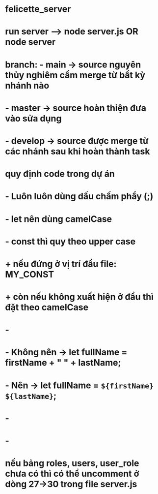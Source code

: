 # felicette_server
# run server  --> node server.js OR node server

# branch: - main -> source nguyên thủy nghiêm cấm merge từ bất kỳ nhánh nào
#         - master -> source hoàn thiện đưa vào sửa dụng
#         - develop -> source được merge từ các nhánh sau khi hoàn thành task

# quy định code trong dự án 
#         - Luôn luôn dùng dấu chấm phẩy (;)
#         - let nên dùng camelCase
#         - const thì quy theo upper case
#             + nếu đứng ở vị trí đầu file: MY_CONST
#             + còn nếu không xuất hiện ở đầu thì đặt theo camelCase
#         - 
#         - Không nên   ->  let fullName = firstName + " " + lastName;
#         - Nên         ->  let fullName = `${firstName} ${lastName}`;
#         - 
#         - 
# nếu bảng roles, users, user_role chưa có thì có thể uncomment ở dòng 27->30 trong file server.js
